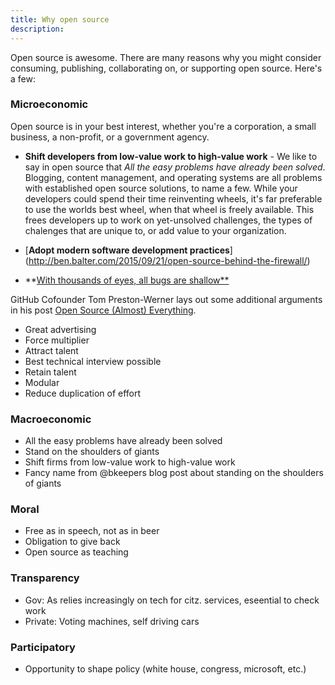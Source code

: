 ```yaml
---
title: Why open source
description:
---
```


Open source is awesome. There are many reasons why you might consider consuming, publishing, collaborating on, or supporting open source. Here's a few:

### Microeconomic

Open source is in your best interest, whether you're a corporation, a small business, a non-profit, or a government agency.

* **Shift developers from low-value work to high-value work** - We like to say in open source that *All the easy problems have already been solved*. Blogging, content management, and operating systems are all problems with established open source solutions, to name a few. While your developers could spend their time reinventing wheels, it's far preferable to use the worlds best wheel, when that wheel is freely available. This frees developers up to work on yet-unsolved challenges, the types of chalenges that are unique to, or add value to your organization.

* [**Adopt modern software development practices**] (http://ben.balter.com/2015/09/21/open-source-behind-the-firewall/)
* **[With thousands of eyes, all bugs are shallow**](https://en.wikipedia.org/wiki/Linus%27s_Law)

GitHub Cofounder Tom Preston-Werner lays out some additional arguments in his post [Open Source (Almost) Everything](http://tom.preston-werner.com/2011/11/22/open-source-everything.html).


* Great advertising
* Force multiplier
* Attract talent
* Best technical interview possible
* Retain talent
* Modular
* Reduce duplication of effort



### Macroeconomic

* All the easy problems have already been solved
* Stand on the shoulders of giants
* Shift firms from low-value work to high-value work
* Fancy name from @bkeepers blog post about standing on the shoulders of giants

### Moral

* Free as in speech, not as in beer
* Obligation to give back
* Open source as teaching

### Transparency

* Gov: As relies increasingly on tech for citz. services, eseential to check work
* Private: Voting machines, self driving cars

### Participatory

* Opportunity to shape policy (white house, congress, microsoft, etc.)
